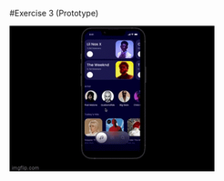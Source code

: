 
#Exercise 3 (Prototype)


![](https://github.com/RaymondRaman/Figma/blob/main/Exercise%203(Prototype)/7cm0zb.gif)

